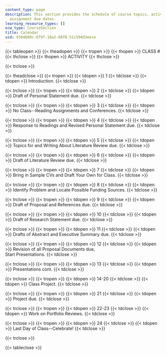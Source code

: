 ```yaml
---
content_type: page
description: This section provides the schedule of course topics, activities, and
  assignment due dates.
learning_resource_types: []
ocw_type: CourseSection
title: Calendar
uid: 9364b80c-6f9f-18a2-88f8-51c594d3eece
---
```


{{< tableopen >}}
{{< theadopen >}}
{{< tropen >}}
{{< thopen >}}
CLASS #
{{< thclose >}}
{{< thopen >}}
ACTIVITY
{{< thclose >}}

{{< trclose >}}

{{< theadclose >}}
{{< tropen >}}
{{< tdopen >}}
1
{{< tdclose >}}
{{< tdopen >}}
Introduction.
{{< tdclose >}}

{{< trclose >}}
{{< tropen >}}
{{< tdopen >}}
2
{{< tdclose >}}
{{< tdopen >}}
Draft of Personal Statement due.
{{< tdclose >}}

{{< trclose >}}
{{< tropen >}}
{{< tdopen >}}
3
{{< tdclose >}}
{{< tdopen >}}
No Class--Reading Assignments and Conferences.
{{< tdclose >}}

{{< trclose >}}
{{< tropen >}}
{{< tdopen >}}
4
{{< tdclose >}}
{{< tdopen >}}
Response to Readings and Revised Personal Statement due.
{{< tdclose >}}

{{< trclose >}}
{{< tropen >}}
{{< tdopen >}}
5
{{< tdclose >}}
{{< tdopen >}}
Topics for and Writing About Literature Review due.
{{< tdclose >}}

{{< trclose >}}
{{< tropen >}}
{{< tdopen >}}
6
{{< tdclose >}}
{{< tdopen >}}
Draft of Literature Review due.
{{< tdclose >}}

{{< trclose >}}
{{< tropen >}}
{{< tdopen >}}
7
{{< tdclose >}}
{{< tdopen >}}
Bring in Sample CVs and Draft Your Own for Class.
{{< tdclose >}}

{{< trclose >}}
{{< tropen >}}
{{< tdopen >}}
8
{{< tdclose >}}
{{< tdopen >}}
Identify Problem and Locate Possible Funding Sources.
{{< tdclose >}}

{{< trclose >}}
{{< tropen >}}
{{< tdopen >}}
9
{{< tdclose >}}
{{< tdopen >}}
Draft of Proposal and References due.
{{< tdclose >}}

{{< trclose >}}
{{< tropen >}}
{{< tdopen >}}
10
{{< tdclose >}}
{{< tdopen >}}
Draft of Research Statement due.
{{< tdclose >}}

{{< trclose >}}
{{< tropen >}}
{{< tdopen >}}
11
{{< tdclose >}}
{{< tdopen >}}
Drafts of Abstract and Executive Summary due.
{{< tdclose >}}

{{< trclose >}}
{{< tropen >}}
{{< tdopen >}}
12
{{< tdclose >}}
{{< tdopen >}}
Revision of all Proposal Documents due,  
Start Presentations.
{{< tdclose >}}

{{< trclose >}}
{{< tropen >}}
{{< tdopen >}}
13
{{< tdclose >}}
{{< tdopen >}}
Presentations cont.
{{< tdclose >}}

{{< trclose >}}
{{< tropen >}}
{{< tdopen >}}
14-20
{{< tdclose >}}
{{< tdopen >}}
Class Project.
{{< tdclose >}}

{{< trclose >}}
{{< tropen >}}
{{< tdopen >}}
21
{{< tdclose >}}
{{< tdopen >}}
Project due.
{{< tdclose >}}

{{< trclose >}}
{{< tropen >}}
{{< tdopen >}}
22-23
{{< tdclose >}}
{{< tdopen >}}
Work on Portfolio Reviews.
{{< tdclose >}}

{{< trclose >}}
{{< tropen >}}
{{< tdopen >}}
24
{{< tdclose >}}
{{< tdopen >}}
Last Day of Class--Celebrate!
{{< tdclose >}}

{{< trclose >}}

{{< tableclose >}}